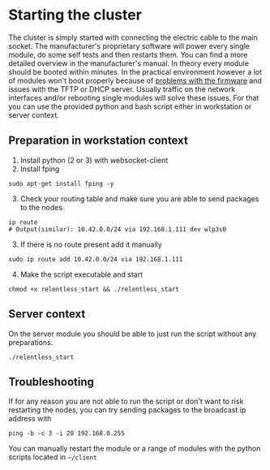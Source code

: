 # Starting the cluster

The cluster is simply started with connecting the electric cable to the main socket. The manufacturer's proprietary software will power every single module, do 
some self tests and then restarts them. You can find a more detailed overview in the manufacturer's manual. In theory every module should be booted within minutes. 
In the practical environment however a lot of modules won't boot properly because of [problems with the firmware](https://github.com/raspberrypi/firmware/issues/862) 
and issues with the TFTP or DHCP server. Usually traffic on the network interfaces and/or rebooting single modules will solve these issues. For that you can use 
the provided python and bash script either in workstation or server context.

## Preparation in workstation context

1. Install python (2 or 3) with websocket-client
2. Install fping
```
sudo apt-get install fping -y
```
3. Check your routing table and make sure you are able to send packages to the nodes
```
ip route
# Output(similar): 10.42.0.0/24 via 192.168.1.111 dev wlp3s0
```
  3. If there is no route present add it manually
```
sudo ip route add 10.42.0.0/24 via 192.168.1.111
```

4. Make the script executable and start
```
chmod +x relentless_start && ./relentless_start
```

## Server context

On the server module you should be able to just run the script without any preparations.

```
./relentless_start
```

## Troubleshooting

If for any reason you are not able to run the script or don't want to risk restarting the nodes, you can try sending packages to the broadcast ip address with

```
ping -b -c 3 -i 20 192.168.0.255
```

You can manually restart the module or a range of modules with the python scripts located in ```~/client``` 
